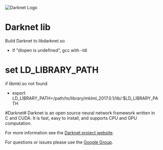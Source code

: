 ![Darknet Logo](http://pjreddie.com/media/files/darknet-black-small.png)

# Darknet lib
Build Darknet to libdarknet.so
 - if "dlopen is undefined", gcc with -ldl

# set LD_LIBRARY_PATH
if libmkl.so not found
 - export LD_LIBRARY_PATH=/path/to/library/mklml_2017.0.1/lib/:$LD_LIBRARY_PATH

#Darknet#
Darknet is an open source neural network framework written in C and CUDA. It is fast, easy to install, and supports CPU and GPU computation.

For more information see the [Darknet project website](http://pjreddie.com/darknet).

For questions or issues please use the [Google Group](https://groups.google.com/forum/#!forum/darknet).



